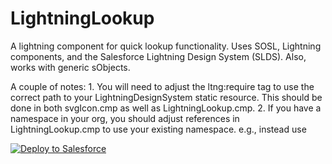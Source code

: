 # LightningLookup
A lightning component for quick lookup functionality.  Uses SOSL, Lightning components, and the Salesforce Lightning Design System (SLDS).  Also, works with generic sObjects.

<p>A couple of notes:
1.  You will need to adjust the ltng:require tag to use the correct path to your LightningDesignSystem static resource.  This should be done in both svgIcon.cmp as well as LightningLookup.cmp.
2.  If you have a namespace in your org, you should adjust <c:svgIcon> references in LightningLookup.cmp to use your existing namespace.  e.g., instead use <mynamespace:svgIcon>

<p>
<a href="https://githubsfdeploy.herokuapp.com?owner=dancinllama&amp;repo=LightningLookup">
  <img alt="Deploy to Salesforce" src="https://raw.githubusercontent.com/afawcett/githubsfdeploy/master/src/main/webapp/resources/img/deploy.png" style="max-width:100%;">
</a>
</p>

